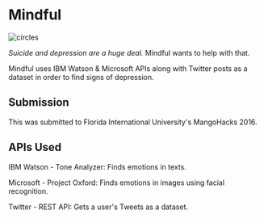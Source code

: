 # Mindful
![circles](http://i.imgur.com/bpoaGyI.png)

*Suicide and depression are a huge deal.* Mindful wants to help with that.

Mindful uses IBM Watson & Microsoft APIs along with Twitter posts as a dataset in order to find signs of depression.


## Submission

This was submitted to Florida International University's MangoHacks 2016.

## APIs Used

IBM Watson - Tone Analyzer: Finds emotions in texts.

Microsoft - Project Oxford: Finds emotions in images using facial recognition.

Twitter - REST API: Gets a user's Tweets as a dataset.